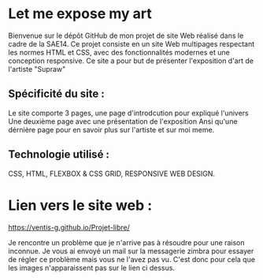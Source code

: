 # Let me expose my art 
Bienvenue sur le dépôt GitHub de mon projet de site Web réalisé dans le cadre de la SAE14. Ce projet consiste en un site Web multipages respectant les normes HTML et CSS, avec des fonctionnalités modernes et une conception responsive. Ce site a pour but de présenter l'exposition d'art de l'artiste "Supraw" 

## Spécificité du site : 
Le site comporte 3 pages, une page d'introdcution pour expliqué l'univers
Une deuxième page avec une présentation de l'exposition 
Ansi qu'une dérnière page pour en savoir plus sur l'artiste et sur moi meme. 

## Technologie utilisé : 
CSS, HTML, FLEXBOX & CSS GRID, RESPONSIVE WEB DESIGN. 

# Lien vers le site web : 

https://ventis-g.github.io/Projet-libre/




Je rencontre un problème que je n'arrive pas à résoudre pour une raison inconnue. Je vous ai envoyé un mail sur la messagerie zimbra pour essayer de régler ce problème mais vous ne l'avez pas vu. 
C'est donc pour cela que les images n'apparaissent pas sur le lien ci dessus. 






